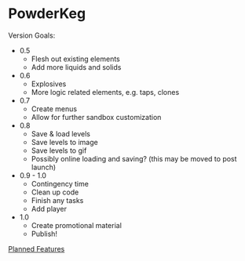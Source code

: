 # PowderKeg
 
Version Goals:
* 0.5
    * Flesh out existing elements
    * Add more liquids and solids
* 0.6
    * Explosives
    * More logic related elements, e.g. taps, clones
* 0.7
    * Create menus
    * Allow for further sandbox customization
* 0.8
    * Save & load levels
    * Save levels to image
    * Save levels to gif
    * Possibly online loading and saving? (this may be moved to post launch)
* 0.9 - 1.0
    * Contingency time
    * Clean up code
    * Finish any tasks
    * Add player
* 1.0
    * Create promotional material
    * Publish!

[Planned Features](PLANS.MD)